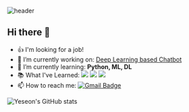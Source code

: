 ![header](https://capsule-render.vercel.app/api?type=wave&color=auto&height=300&section=header&text=Yeseon%20Son&fontSize=90)
<br><h2 align="left">Hi there 👋</h2>

- 👍 I'm looking for a job!
- 🔭 I’m currently working on: [Deep Learning based Chatbot](https://github.com/yeseonson/chatbot-heroes)
- 🌱 I’m currently learning: **Python, ML, DL**
- 📚 What I've Learned: <img src="https://img.shields.io/badge/Python-3766AB?style=flat-square&logo=Python&logoColor=white"/> <img src="https://img.shields.io/badge/R-276DC3?style=flat-square&logo=R&logoColor=white"/> <img src="https://img.shields.io/badge/Oracle-F80000?style=flat-square&logo=Oracle&logoColor=white"/>
- 📫 How to reach me: [![Gmail Badge](https://img.shields.io/badge/Gmail-d14836?style=flat-square&logo=Gmail&logoColor=white&link=mailto:ysson96@gmail.com)](mailto:ysson96@gmail.com)

![Yeseon's GitHub stats](https://github-readme-stats.vercel.app/api?username=yeseonson)
